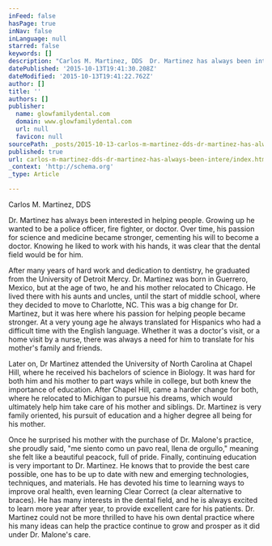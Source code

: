 ```yaml
---
inFeed: false
hasPage: true
inNav: false
inLanguage: null
starred: false
keywords: []
description: "Carlos M. Martinez, DDS  Dr. Martinez has always been interested in helping people. \_Growing up he wanted to be a police officer, fire fighter, or doctor. Over "
datePublished: '2015-10-13T19:41:30.208Z'
dateModified: '2015-10-13T19:41:22.762Z'
author: []
title: ''
authors: []
publisher:
  name: glowfamilydental.com
  domain: www.glowfamilydental.com
  url: null
  favicon: null
sourcePath: _posts/2015-10-13-carlos-m-martinez-dds-dr-martinez-has-always-been-intere.md
published: true
url: carlos-m-martinez-dds-dr-martinez-has-always-been-intere/index.html
_context: 'http://schema.org'
_type: Article

---
```

Carlos M. Martinez, DDS

Dr. Martinez has always been interested in helping people.  Growing up he wanted to be a police officer, fire fighter, or doctor. Over time, his passion for science and medicine became stronger, cementing his will to become a doctor. Knowing he liked to work with his hands, it was clear that the dental field would be for him. 

After many years of hard work and dedication to dentistry, he graduated from the University of Detroit Mercy. Dr. Martinez was born in Guerrero, Mexico, but at the age of two, he and his mother relocated to Chicago.  He lived there with his aunts and uncles, until the start of middle school, where they decided to move to Charlotte, NC.  This was a big change for Dr. Martinez, but it was here where his passion for helping people became stronger.  At a very young age he always translated for Hispanics who had a difficult time with the English language.  Whether it was a doctor's visit, or a home visit by a nurse, there was always a need for him to translate for his mother's family and friends.   

Later on, Dr Martinez attended the University of North Carolina at Chapel Hill, where he received his bachelors of science in Biology.  It was hard for both him and his mother to part ways while in college, but both knew the importance of education. After Chapel Hill, came a harder change for both, where he relocated to Michigan to pursue his dreams, which would ultimately help him take care of his mother and siblings.  Dr. Martinez is very family oriented, his pursuit of education and a higher degree all being for his mother. 

Once he surprised his mother with the purchase of Dr. Malone's practice, she proudly said, "me siento como un pavo real, llena de orgullo," meaning she felt like a beautiful peacock, full of pride.    Finally, continuing education is very important to Dr. Martinez.  He knows that to provide the best care possible, one has to be up to date with new and emerging technologies, techniques, and materials.  He has devoted his time to learning ways to improve oral health, even learning Clear Correct (a clear alternative to braces).  He has many interests in the dental field, and he is always excited to learn more year after year, to provide excellent care for his patients.  Dr. Martinez could not be more thrilled to have his own dental practice where his many ideas can help the practice continue to grow and prosper as it did under Dr. Malone's care.